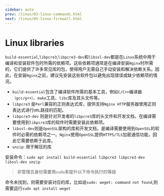 ```yaml
---
sidebar: auto
prev: /linux/03-linux-commands.html
next: /linux/05-linux-firewall.html
---
```

# Linux libraries
`build-essential`,`libpcre3`,`libpcre3-dev`和`libssl-dev`都是在`Linux`系统中用于编译和安装软件包时所需的依赖项。这些依赖项通常是在编译安装`Nginx`时所需的，它们提供了许多常见库的包，使得用户无需自己手动安装和解决依赖关系。因此，在安装`Nginx`之前，建议先安装这些软件包以避免出现错误或缺少依赖项的情况。

* `build-essential`包含了编译软件所需的基本工具，例如`C/C++`编译器`（gcc/g++）`、`make`工具、`libc`库及其头文件等。
* `libpcre3` 是`Perl`兼容的正则表达式库，提供支持`Nginx HTTP`服务器使用正则表达式进行`URL`路径的匹配。
* `libpcre3-dev` 则是针对开发者的`libpcre3`库的头文件和开发文档，在编译需要使用到`libpcre3`库的软件时需要安装此依赖项。
* `libssl-dev`则是`OpenSSL`架构的库和开发文档，是编译需要使用到`OpenSSL`的软件时必需的依赖项之一。`Nginx`使用`OpenSSL`提供`HTTPS/TLS`加密通信功能，因此它需要依赖于此库。
* `unzip`: 用于解压的库

安装命令：`sudo apt install build-essential libpcre3 libpcre3-dev libssl-dev unzip`
> 非管理员身份需要用`sudo`来提升以下命令执行的等级

命令未找到，则需要安装对应的库，比如说`sudo: weget: command not found`,则需要运行`sudo apt install weget`